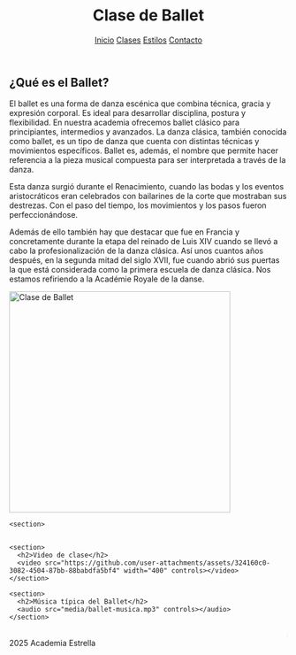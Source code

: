 <html lang="es">
<head>
  <meta charset="UTF-8">
  <link rel="stylesheet" href="css/estilos.css">
</head>
<body>
  <header>
    <h1>Clase de Ballet</h1>
    <nav>
      <a href="https://nevarez007.github.io/Danza/index.html">Inicio</a>
      <a href="https://nevarez007.github.io/clase/">Clases</a>
      <a href="https://nevarez007.github.io/Informaci-n/">Estilos</a>
      <a href="https://nevarez007.github.io/contacto/">Contacto</a>
    </nav>
  </header>

  <main>
    <section>
      <h2>¿Qué es el Ballet?</h2>
      <p>El ballet es una forma de danza escénica que combina técnica, gracia y expresión corporal. Es ideal para desarrollar disciplina, postura y flexibilidad. En nuestra academia ofrecemos ballet clásico para principiantes, intermedios y avanzados.
      La danza clásica, también conocida como ballet, es un tipo de danza que cuenta con distintas técnicas y movimientos específicos. Ballet es, además, el nombre que permite hacer referencia a la pieza musical compuesta para ser interpretada a través de la danza.

Esta danza surgió durante el Renacimiento, cuando las bodas y los eventos aristocráticos eran celebrados con bailarines de la corte que mostraban sus destrezas. Con el paso del tiempo, los movimientos y los pasos fueron perfeccionándose.

Además de ello también hay que destacar que fue en Francia y concretamente durante la etapa del reinado de Luis XIV cuando se llevó a cabo la profesionalización de la danza clásica. Así unos cuantos años después, en la segunda mitad del siglo XVII, fue cuando abrió sus puertas la que está considerada como la primera escuela de danza clásica. Nos estamos refiriendo a la Académie Royale de la danse.</p>
      <img src="https://i.pinimg.com/736x/e1/74/b2/e174b2a66d59ed13fc0dfaa683a772a8.jpg" alt="Clase de Ballet" width="400">
    </section>


    <section>
      

    <section>
      <h2>Video de clase</h2>
      <video src="https://github.com/user-attachments/assets/324160c0-3082-4504-87bb-88babdfa5bf4" width="400" controls></video>
    </section>

    <section>
      <h2>Música típica del Ballet</h2>
      <audio src="media/ballet-musica.mp3" controls></audio>
    </section>

  <footer>
    <marquee>¡Inscríbete hoy y recibe una clase gratis de prueba!</marquee>
     2025 Academia Estrella
  </footer>
